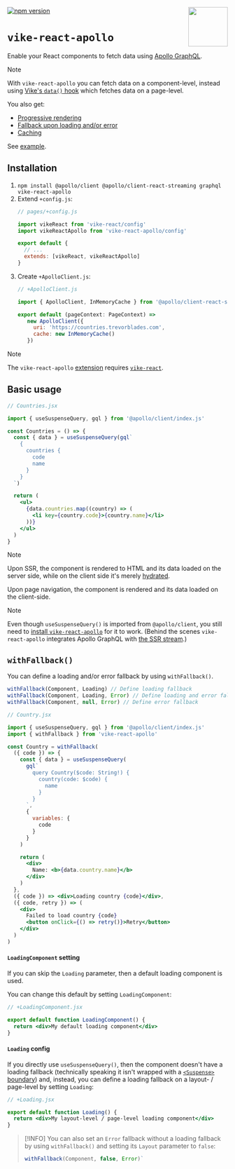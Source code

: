 <!-- WARNING: keep links absolute in this file so they work on NPM too -->

[<img src="https://vike.dev/vike-readme.svg" align="right" height="90">](https://vike.dev)
[![npm version](https://img.shields.io/npm/v/vike-react-apollo)](https://www.npmjs.com/package/vike-react-apollo)

# `vike-react-apollo`

Enable your React components to fetch data using [Apollo GraphQL](https://www.apollographql.com/docs/react/).

> [!NOTE]
> With `vike-react-apollo` you can fetch data on a component-level, instead using [Vike's `data()` hook](https://vike.dev/data) which fetches data on a page-level.

You also get:
 - [Progressive rendering](https://vike.dev/streaming#progressive-rendering)
 - [Fallback upon loading and/or error](#withfallback)
 - [Caching](https://www.apollographql.com/docs/react/caching/cache-configuration)

See [example](https://github.com/vikejs/vike-react/tree/main/examples/apollo).


## Installation

1. `npm install @apollo/client @apollo/client-react-streaming graphql vike-react-apollo`
2. Extend `+config.js`:
   ```js
   // pages/+config.js

   import vikeReact from 'vike-react/config'
   import vikeReactApollo from 'vike-react-apollo/config'

   export default {
     // ...
     extends: [vikeReact, vikeReactApollo]
   }
   ```
3. Create `+ApolloClient.js`:
   ```js
   // +ApolloClient.js

   import { ApolloClient, InMemoryCache } from '@apollo/client-react-streaming'

   export default (pageContext: PageContext) =>
      new ApolloClient({
        uri: 'https://countries.trevorblades.com',
        cache: new InMemoryCache()
      })
   ```

> [!NOTE]
> The `vike-react-apollo` [extension](https://vike.dev/extensions) requires [`vike-react`](https://vike.dev/vike-react).


## Basic usage

```jsx
// Countries.jsx

import { useSuspenseQuery, gql } from '@apollo/client/index.js'

const Countries = () => {
  const { data } = useSuspenseQuery(gql`
    {
      countries {
        code
        name
      }
    }
  `)

  return (
    <ul>
      {data.countries.map((country) => (
        <li key={country.code}>{country.name}</li>
      ))}
    </ul>
  )
}
```

> [!NOTE]
> Upon SSR, the component is rendered to HTML and its data loaded on the server side, while on the client side it's merely [hydrated](https://vike.dev/hydration).
>
> Upon page navigation, the component is rendered and its data loaded on the client-side.

> [!NOTE]
> Even though `useSuspenseQuery()` is imported from `@apollo/client`, you still need to [install `vike-react-apollo`](#installation) for it to work. (Behind the scenes `vike-react-apollo` integrates Apollo GraphQL with [the SSR stream](react-streaming#readme).)


## `withFallback()`

You can define a loading and/or error fallback by using `withFallback()`.

```js
withFallback(Component, Loading) // Define loading fallback
withFallback(Component, Loading, Error) // Define loading and error fallback
withFallback(Component, null, Error) // Define error fallback
```

```jsx
// Country.jsx

import { useSuspenseQuery, gql } from '@apollo/client/index.js'
import { withFallback } from 'vike-react-apollo'

const Country = withFallback(
  ({ code }) => {
    const { data } = useSuspenseQuery(
      gql`
        query Country($code: String!) {
          country(code: $code) {
            name
          }
        }
      `,
      {
        variables: {
          code
        }
      }
    )

    return (
      <div>
        Name: <b>{data.country.name}</b>
      </div>
    )
  },
  ({ code }) => <div>Loading country {code}</div>,
  ({ code, retry }) => (
    <div>
      Failed to load country {code}
      <button onClick={() => retry()}>Retry</button>
    </div>
  )
)
```

#### `LoadingComponent` setting

If you can skip the `Loading` parameter, then a default loading component is used.

You can change this default by setting `LoadingComponent`:

```jsx
// +LoadingComponent.jsx

export default function LoadingComponent() {
  return <div>My default loading component</div>
}
```

#### `Loading` config

If you directly use `useSuspenseQuery()`, then the component doesn't have a loading fallback (technically speaking it isn't wrapped with a [`<Suspense>` boundary](https://react.dev/reference/react/Suspense)) and, instead, you can define a loading fallback on a layout- / page-level by setting `Loading`:

```jsx
// +Loading.jsx

export default function Loading() {
  return <div>My layout-level / page-level loading component</div>
}
```

> [!INFO]
> You can also set an `Error` fallback without a loading fallback by using `withFallback()` and setting its `Layout` parameter to `false`:
> ```js
> withFallback(Component, false, Error)`
> ```
